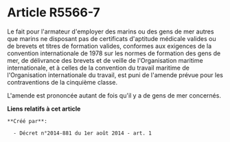 # Article R5566-7

Le fait pour l'armateur d'employer des marins ou des gens de mer autres que marins ne disposant pas de certificats d'aptitude
médicale valides ou de brevets et titres de formation valides, conformes aux exigences de la convention internationale de
1978 sur les normes de formation des gens de mer, de délivrance des brevets et de veille de l'Organisation maritime
internationale, et à celles de la convention du travail maritime de l'Organisation internationale du travail, est puni de
l'amende prévue pour les contraventions de la cinquième classe. 

L'amende est prononcée autant de fois qu'il y a de gens de mer concernés.

**Liens relatifs à cet article**

	**Créé par**:

	  - Décret n°2014-881 du 1er août 2014 - art. 1
